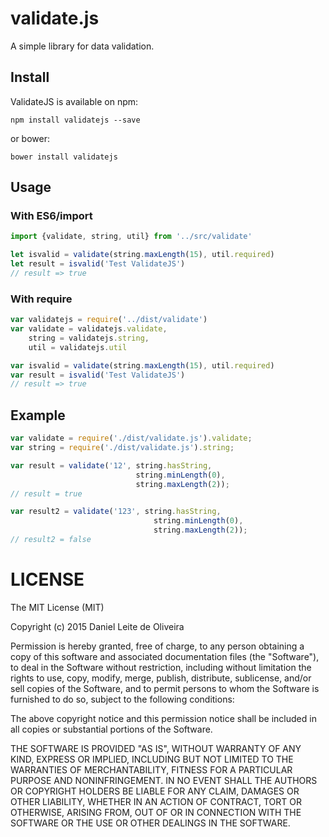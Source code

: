 # validate.js
A simple library for data validation.

## Install

ValidateJS is available on npm:
```
npm install validatejs --save
```

or bower: 
```
bower install validatejs
```

## Usage

### With ES6/import

```javascript
import {validate, string, util} from '../src/validate'

let isvalid = validate(string.maxLength(15), util.required)
let result = isvalid('Test ValidateJS')
// result => true
```

### With require

```javascript
var validatejs = require('../dist/validate')
var validate = validatejs.validate,
    string = validatejs.string,
    util = validatejs.util

var isvalid = validate(string.maxLength(15), util.required)
var result = isvalid('Test ValidateJS')
// result => true
```


## Example

```javascript
var validate = require('./dist/validate.js').validate;
var string = require('./dist/validate.js').string;

var result = validate('12', string.hasString,
                            string.minLength(0),
                            string.maxLength(2));
// result = true

var result2 = validate('123', string.hasString,
                                string.minLength(0),
                                string.maxLength(2));
// result2 = false
```
# LICENSE
The MIT License (MIT)

Copyright (c) 2015 Daniel Leite de Oliveira

Permission is hereby granted, free of charge, to any person obtaining a copy
of this software and associated documentation files (the "Software"), to deal
in the Software without restriction, including without limitation the rights
to use, copy, modify, merge, publish, distribute, sublicense, and/or sell
copies of the Software, and to permit persons to whom the Software is
furnished to do so, subject to the following conditions:

The above copyright notice and this permission notice shall be included in
all copies or substantial portions of the Software.

THE SOFTWARE IS PROVIDED "AS IS", WITHOUT WARRANTY OF ANY KIND, EXPRESS OR
IMPLIED, INCLUDING BUT NOT LIMITED TO THE WARRANTIES OF MERCHANTABILITY,
FITNESS FOR A PARTICULAR PURPOSE AND NONINFRINGEMENT. IN NO EVENT SHALL THE
AUTHORS OR COPYRIGHT HOLDERS BE LIABLE FOR ANY CLAIM, DAMAGES OR OTHER
LIABILITY, WHETHER IN AN ACTION OF CONTRACT, TORT OR OTHERWISE, ARISING FROM,
OUT OF OR IN CONNECTION WITH THE SOFTWARE OR THE USE OR OTHER DEALINGS IN
THE SOFTWARE.

